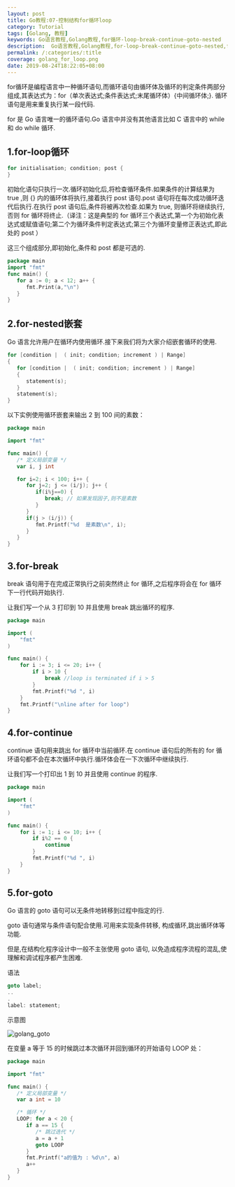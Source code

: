 ```yaml
---
layout: post
title: Go教程:07-控制结构for循环loop
category: Tutorial
tags: [Golang, 教程]
keywords: Go语言教程,Golang教程,for循环-loop-break-continue-goto-nested
description:  Go语言教程,Golang教程,for-loop-break-continue-goto-nested,for循环是编程语言中一种循环语句,而循环语句由循环体及循环的判定条件两部分组成
permalink: /:categories/:title
coverage: golang_for_loop.png
date: 2019-08-24T18:22:05+08:00
---
```


for循环是编程语言中一种循环语句,而循环语句由循环体及循环的判定条件两部分组成,其表达式为：for（单次表达式;条件表达式;末尾循环体）{中间循环体;}.
循环语句是用来重复执行某一段代码.

for 是 Go 语言唯一的循环语句.Go 语言中并没有其他语言比如 C 语言中的 while 和 do while 循环.

## 1.for-loop循环

```go
for initialisation; condition; post {  
}
```

初始化语句只执行一次.循环初始化后,将检查循环条件.如果条件的计算结果为 true ,则 {} 内的循环体将执行,接着执行 post 语句.post 语句将在每次成功循环迭代后执行.在执行 post
语句后,条件将被再次检查.如果为 true, 则循环将继续执行,否则 for 循环将终止.（译注：这是典型的 for 循环三个表达式,第一个为初始化表达式或赋值语句;第二个为循环条件判定表达式;第三个为循环变量修正表达式,即此处的
post ）

这三个组成部分,即初始化,条件和 post 都是可选的.

```go
package main  
import "fmt"  
func main() {  
   for a := 0; a < 12; a++ {  
      fmt.Print(a,"\n")  
   }  
}  
```

## 2.for-nested嵌套

Go 语言允许用户在循环内使用循环.接下来我们将为大家介绍嵌套循环的使用.

```go
for [condition |  ( init; condition; increment ) | Range]
{
   for [condition |  ( init; condition; increment ) | Range]
   {
      statement(s);
   }
   statement(s);
}
```

以下实例使用循环嵌套来输出 2 到 100 间的素数：

```go
package main

import "fmt"

func main() {
   /* 定义局部变量 */
   var i, j int

   for i=2; i < 100; i++ {
      for j=2; j <= (i/j); j++ {
         if(i%j==0) {
            break; // 如果发现因子,则不是素数
         }
      }
      if(j > (i/j)) {
         fmt.Printf("%d  是素数\n", i);
      }
   }  
}
```

## 3.for-break

break 语句用于在完成正常执行之前突然终止 for 循环,之后程序将会在 for 循环下一行代码开始执行.

让我们写一个从 3 打印到 10 并且使用 break 跳出循环的程序.

```go
package main

import (  
    "fmt"
)

func main() {  
    for i := 3; i <= 20; i++ {
        if i > 10 {
            break //loop is terminated if i > 5
        }
        fmt.Printf("%d ", i)
    }
    fmt.Printf("\nline after for loop")
}
```

## 4.for-continue

continue 语句用来跳出 for 循环中当前循环.在 continue 语句后的所有的 for 循环语句都不会在本次循环中执行.循环体会在一下次循环中继续执行.

让我们写一个打印出 1 到 10 并且使用 continue 的程序.

```go
package main

import (  
    "fmt"
)

func main() {  
    for i := 1; i <= 10; i++ {
        if i%2 == 0 {
            continue
        }
        fmt.Printf("%d ", i)
    }
}
```

## 5.for-goto

Go 语言的 goto 语句可以无条件地转移到过程中指定的行.

goto 语句通常与条件语句配合使用.可用来实现条件转移, 构成循环,跳出循环体等功能.

但是,在结构化程序设计中一般不主张使用 goto 语句, 以免造成程序流程的混乱,使理解和调试程序都产生困难.

语法

```go
goto label;
..
.
label: statement;
```

示意图

![golang_goto](/assets/image/golang_goto.jpg)

在变量 a 等于 15 的时候跳过本次循环并回到循环的开始语句 LOOP 处：

```go
package main

import "fmt"

func main() {
   /* 定义局部变量 */
   var a int = 10

   /* 循环 */
   LOOP: for a < 20 {
      if a == 15 {
         /* 跳过迭代 */
         a = a + 1
         goto LOOP
      }
      fmt.Printf("a的值为 : %d\n", a)
      a++     
   }  
}
```
